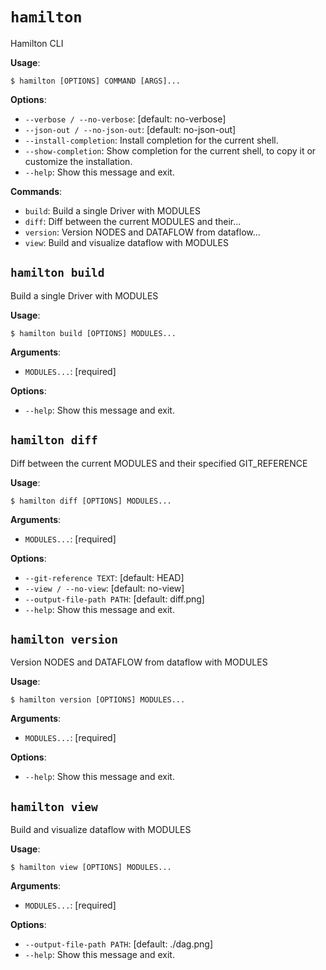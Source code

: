 # `hamilton`

Hamilton CLI

**Usage**:

```console
$ hamilton [OPTIONS] COMMAND [ARGS]...
```

**Options**:

* `--verbose / --no-verbose`: [default: no-verbose]
* `--json-out / --no-json-out`: [default: no-json-out]
* `--install-completion`: Install completion for the current shell.
* `--show-completion`: Show completion for the current shell, to copy it or customize the installation.
* `--help`: Show this message and exit.

**Commands**:

* `build`: Build a single Driver with MODULES
* `diff`: Diff between the current MODULES and their...
* `version`: Version NODES and DATAFLOW from dataflow...
* `view`: Build and visualize dataflow with MODULES

## `hamilton build`

Build a single Driver with MODULES

**Usage**:

```console
$ hamilton build [OPTIONS] MODULES...
```

**Arguments**:

* `MODULES...`: [required]

**Options**:

* `--help`: Show this message and exit.

## `hamilton diff`

Diff between the current MODULES and their specified GIT_REFERENCE

**Usage**:

```console
$ hamilton diff [OPTIONS] MODULES...
```

**Arguments**:

* `MODULES...`: [required]

**Options**:

* `--git-reference TEXT`: [default: HEAD]
* `--view / --no-view`: [default: no-view]
* `--output-file-path PATH`: [default: diff.png]
* `--help`: Show this message and exit.

## `hamilton version`

Version NODES and DATAFLOW from dataflow with MODULES

**Usage**:

```console
$ hamilton version [OPTIONS] MODULES...
```

**Arguments**:

* `MODULES...`: [required]

**Options**:

* `--help`: Show this message and exit.

## `hamilton view`

Build and visualize dataflow with MODULES

**Usage**:

```console
$ hamilton view [OPTIONS] MODULES...
```

**Arguments**:

* `MODULES...`: [required]

**Options**:

* `--output-file-path PATH`: [default: ./dag.png]
* `--help`: Show this message and exit.
